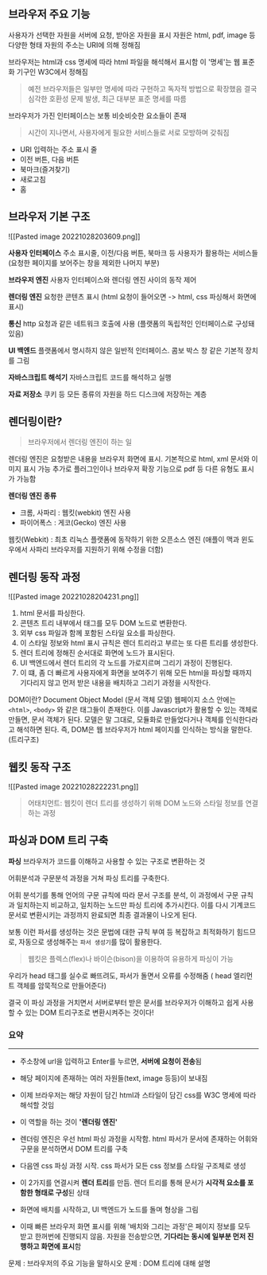 
## 브라우저 주요 기능
사용자가 선택한 자원을 서버에 요청, 받아온 자원을 표시
자원은 html, pdf, image 등 다양한 형태
자원의 주소는 URI에 의해 정해짐

브라우저는 html과 css 명세에 따라 html 파일을 해석해서 표시함
이 '명세'는 웹 표준화 기구인 W3C에서 정해짐
> 예전 브라우저들은 일부만 명세에 따라 구현하고 독자적 방법으로 확장했음
> 결국 심각한 호환성 문제 발생, 최근 대부분 표준 명세를 따름

브라우저가 가진 인터페이스는 보통 비슷비슷한 요소들이 존재
> 시간이 지나면서, 사용자에게 필요한 서비스들로 서로 모방하며 갖춰짐

- URI 입력하는 주소 표시 줄
- 이전 버튼, 다음 버튼
- 북마크(즐겨찾기)
- 새로고침
- 홈

## 브라우저 기본 구조
![[Pasted image 20221028203609.png]]

**사용자 인터페이스**
주소 표시줄, 이전/다음 버튼, 북마크 등 사용자가 활용하는 서비스들 (요청한 페이지를 보어주는 창을 제외한 나머지 부분)

**브라우저 엔진**
사용자 인터페이스와 렌더링 엔진 사이의 동작 제어

**렌더링 엔진**
요청한 콘텐츠 표시 (html 요청이 들어오면 -> html, css 파싱해서 화면에 표시)

**통신**
http 요청과 같은 네트워크 호출에 사용 (플랫폼의 독립적인 인터페이스로 구성돼있음)

**UI 백엔드**
플랫폼에서 명시하지 않은 일반적 인터페이스. 콤보 박스 창 같은 기본적 장치를 그림

**자바스크립트 해석기**
자바스크립트 코드를 해석하고 실행

**자료 저장소**
쿠키 등 모든 종류의 자원을 하드 디스크에 저장하는 계층

## 렌더링이란?
> 브라우저에서 렌더링 엔진이 하는 일

렌더링 엔진은 요청받은 내용을 브라우저 화면에 표시.
기본적으로 html, xml 문서와 이미지 표시 가능
추가로 플러그인이나 브라우저 확장 기능으로 pdf 등 다른 유형도 표시가 가능함

**렌더링 엔진 종류**
- 크롬, 사파리 : 웹킷(webkit) 엔진 사용
- 파이어폭스 : 게코(Gecko) 엔진 사용

웹킷(Webkit) : 최초 리눅스 플랫폼에 동작하기 위한 오픈소스 엔진 (애플이 맥과 윈도우에서 사파리 브라우저를 지원하기 위해 수정을 더함)

## 렌더링 동작 과정
![[Pasted image 20221028204231.png]]

1. html 문서를 파싱한다.
2. 콘텐츠 트리 내부에서 태그를 모두 DOM 노드로 변환한다.
3. 외부 css 파일과 함께 포함된 스타일 요소를 파싱한다.
4. 이 스타일 정보와 html 표시 규칙은 렌더 트리라고 부르는 또 다른 트리를 생성한다.
5. 렌더 트리에 정해진 순서대로 화면에 노드가 표시된다.
6. UI 백엔드에서 렌더 트리의 각 노드를 가로지르며 그리기 과정이 진행된다.
7. 이 떄, 좀 더 빠르게 사용자에게 화면을 보여주기 위해 모든 html을 파싱할 때까지 기다리지 않고 먼저 받은 내용을 배치하고 그리기 과정을 시작한다. 

DOM이란?
Document Object Model (문서 객체 모델)
웹페이지 소스 안에는 `<html>`, `<body>` 와 같은 태그들이 존재한다. 이를 Javascript가 활용할 수 있는 객체로 만들면, 문서 객체가 된다.
모델은 말 그대로, 모듈화로 만들었다거나 객체를 인식한다라고 해석하면 된다. 
즉, DOM은 웹 브라우저가 html 페이지를 인식하는 방식을 말한다.(트리구조)

## 웹킷 동작 구조
![[Pasted image 20221028222231.png]]

> 어태치먼트: 웹킷이 렌더 트리를 생성하기 위해 DOM 노드와 스타일 정보를 연결하는 과정


## 파싱과 DOM 트리 구축
**파싱**
브라우저가 코드를 이해하고 사용할 수 있는 구조로 변환하는 것

어휘분석과 구문분석 과정을 거쳐 파싱 트리를 구축한다.

어휘 분석기를 통해 언어의 구문 규칙에 따라 문서 구조를 분석, 이 과정에서 구문 규칙과 일치하는지 비교하고, 일치하는 노드만 파싱 트리에 추가시킨다. 
이를 다시 기계코드 문서로 변환시키는 과정까지 완료되면 최종 결과물이 나오게 된다.

보통 이런 파서를 생성하는 것은 문법에 대한 규칙 부여 등 복잡하고 최적화하기 힘드므로, 자동으로 생성해주는 `파서 생성기`를 많이 활용한다.

> 웹킷은 플렉스(flex)나 바이슨(bison)을 이용하여 유용하게 파싱이 가능

  

우리가 head 태그를 실수로 빠뜨려도, 파서가 돌면서 오류를 수정해줌 ( head 엘리먼트 객체를 암묵적으로 만들어준다)

결국 이 파싱 과정을 거치면서 서버로부터 받은 문서를 브라우저가 이해하고 쉽게 사용할 수 있는 DOM 트리구조로 변환시켜주는 것이다!

### 요약
---

-   주소창에 url을 입력하고 Enter를 누르면, **서버에 요청이 전송**됨
    
-   해당 페이지에 존재하는 여러 자원들(text, image 등등)이 보내짐
    
-   이제 브라우저는 해당 자원이 담긴 html과 스타일이 담긴 css를 W3C 명세에 따라 해석할 것임
    
-   이 역할을 하는 것이 **'렌더링 엔진'**
    
-   렌더링 엔진은 우선 html 파싱 과정을 시작함. html 파서가 문서에 존재하는 어휘와 구문을 분석하면서 DOM 트리를 구축
    
-   다음엔 css 파싱 과정 시작. css 파서가 모든 css 정보를 스타일 구조체로 생성
    
-   이 2가지를 연결시켜 **렌더 트리**를 만듬. 렌더 트리를 통해 문서가 **시각적 요소를 포함한 형태로 구성**된 상태
    
-   화면에 배치를 시작하고, UI 백엔드가 노드를 돌며 형상을 그림
    
-   이때 빠른 브라우저 화면 표시를 위해 '배치와 그리는 과정'은 페이지 정보를 모두 받고 한꺼번에 진행되지 않음. 자원을 전송받으면, **기다리는 동시에 일부분 먼저 진행하고 화면에 표시**함


문제 : 브라우저의 주요 기능을 말하시오
문제 : DOM 트리에 대해 설명
